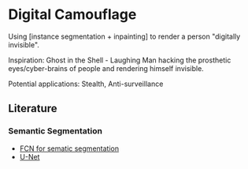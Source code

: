 # Digital Camouflage

Using [instance segmentation + inpainting] to render a person "digitally invisible". 

Inspiration: Ghost in the Shell - Laughing Man hacking the prosthetic eyes/cyber-brains of people and rendering himself invisible. 

Potential applications: Stealth, Anti-surveillance


## Literature

### Semantic Segmentation

- [FCN for sematic segmentation](https://arxiv.org/abs/1411.4038)
 - [U-Net](https://arxiv.org/abs/1505.04597)

